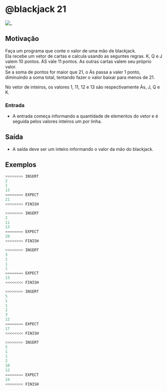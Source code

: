 # @blackjack 21

![_](cover.jpg)

## Motivação

Faça um programa que conte o valor de uma mão de blackjack.  
Ela recebe um vetor de cartas e calcula usando as seguntes regras. K, Q e J valem 10 pontos. ÁS vale 11 pontos. As outras cartas valem seu próprio valor.  
Se a soma de pontos for maior que 21, o Ás passa a valer 1 ponto, diminuindo a soma total, tentando fazer o valor baixar para menos de 21.  
  
No vetor de inteiros, os valores 1, 11, 12 e 13 são respectivamente Ás, J, Q e K.  

### Entrada

- A entrada começa informando a quantidade de elementos do vetor e é seguida pelos valores inteiros um por linha.

## Saída

- A saída deve ser um inteiro informando o valor da mão do blackjack.

## Exemplos

``` py
>>>>>>>> INSERT
2
1
13
======== EXPECT
21
<<<<<<<< FINISH
```

```py
>>>>>>>> INSERT
2
11
13
======== EXPECT
20
<<<<<<<< FINISH
```

```py
>>>>>>>> INSERT
3
1
1
1
======== EXPECT
13
<<<<<<<< FINISH
```

```py
>>>>>>>> INSERT
5
1
1
2
3
12
======== EXPECT
17
<<<<<<<< FINISH
```

```py
>>>>>>>> INSERT
5
1
1
2
10
12
======== EXPECT
24
<<<<<<<< FINISH
```
